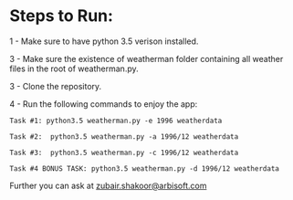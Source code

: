 # Steps to Run:

1 - Make sure to have python 3.5 verison installed.

3 - Make sure the existence of weatherman folder containing all weather files in the root of weatherman.py.

3 - Clone the repository.

4 - Run the following commands to enjoy the app:

	Task #1: python3.5 weatherman.py -e 1996 weatherdata

	Task #2:  python3.5 weatherman.py -a 1996/12 weatherdata

	Task #3:  python3.5 weatherman.py -c 1996/12 weatherdata

	Task #4 BONUS TASK: python3.5 weatherman.py -d 1996/12 weatherdata

Further you can ask at zubair.shakoor@arbisoft.com
